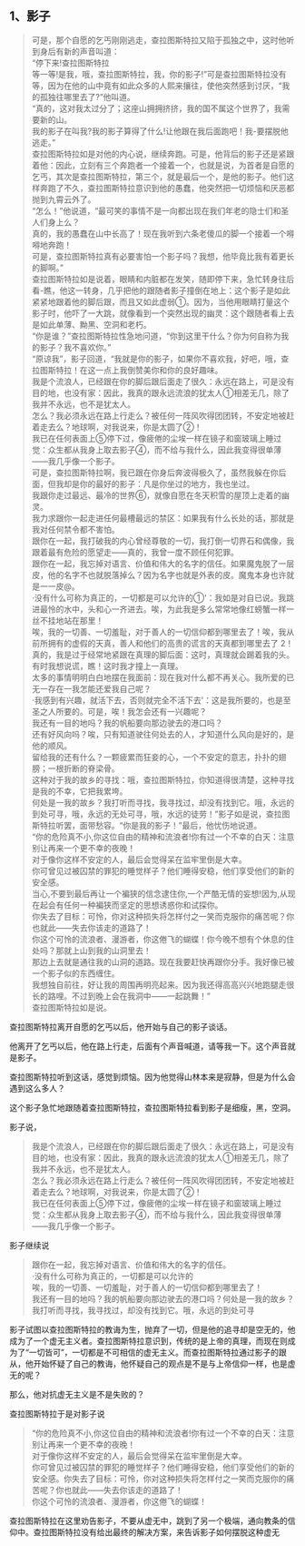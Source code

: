 <h2>1、影子</h2><blockquote data-pid="NHrFOZYF">可是，那个自愿的乞丐刚刚逃走，查拉图斯特拉又陷于孤独之中，这时他听到身后有新的声音叫道：<br>“停下来!查拉图斯特拉<br>等一等!是我，哦，查拉图斯特拉，我，你的影子!”可是查拉图斯特拉没有等，因为在他的山中竟有如此众多的人熙来攘往，使他突然感到讨厌，“我的孤独往哪里去了?”他叫道。<br>“真的，这对我太过分了；这座山拥拥挤挤，我的国不属这个世界了，我需要新的山。<br>我的影子在叫我?我的影子算得了什么!让他跟在我后面跑吧！我-要摆脱他逃走。”<br>查拉图斯特拉如是对他的内心说，继续奔跑。可是，他背后的影子还是紧跟着他：因此，立刻有三个奔跑者一个接着一个，也就是说，为首者是自愿的乞丐，其次是查拉图斯特拉，第三个，就是最后一个，是他的影子。他们这样奔跑了不久，查拉图斯特拉意识到他的愚蠢，他突然把一切烦恼和厌恶都抛到九霄云外了。<br>“怎么！”他说道，“最可笑的事情不是一向都出现在我们年老的隐士们和圣人们身上么？<br>真的，我的愚蠢在山中长高了！现在我听到六条老傻瓜的脚一个接着一个嘚嘚地奔跑！<br>可是，查拉图斯特拉真有必要害怕一个影子吗？我想，他毕竟比我有着更长的脚啊。”<br>查拉图斯特拉如是说着，眼睛和内脏都在发笑，随即停下来，急忙转身往后看-瞧，他这一转身，几乎把他的跟随者影子撞倒在地上：这个影子是如此紧紧地跟着他的脚后跟，而且又如此虚弱①。因为，当他用眼睛打量这个影子时，他吓了一大跳，就像看到一个突然出现的幽灵：这个跟随者看上去是如此单薄、黝黑、空洞和老朽。<br>“你是谁？”查拉图斯特拉性急地问道，“你到这里干什么？你为何自称为我的影子？我不喜欢你。”<br>“原谅我”，影子回道，“我就是你的影子，如果你不喜欢我，好吧，哦，查拉图斯特拉！在这一点上我倒赞美你和你的良好趣味。<br>我是个流浪人，已经跟在你的脚后跟后面走了很久：永远在路上，可是没有目的地，也没有家：因此，我真的跟永远流浪的犹太人①相差无几，除了我并不永远，也不是犹太人。<br>怎么？我必须永远在路上行走么？被任何一阵风吹得团团转，不安定地被赶着走去么？地球啊，对我说来，你是太圆了②！<br>我已在任何表面上⑤停下过，像疲倦的尘埃一样在镜子和窗玻璃上睡过觉：众生都从我身上取去影子④，而不给与我什么，因此我变得很单薄——我几乎像一个影子。<br>可是，查拉图斯特拉啊，我已跟在你身后奔波得极久了，虽然我躲在你后面，但我却是你的最好的影子：凡是你坐过的地方，我也坐过。<br>我跟你走过最远、最冷的世界⑥，就像自愿在冬天积雪的屋顶上走着的幽灵。<br>我力求跟你一起走进任何最槽最远的禁区：如果我有什么长处的话，那就是我对任何禁令都不害怕。<br>跟你在一起，我打破我的内心曾经尊敬的一切，我打倒一切界石和偶像，我跟着最有危险的愿望走——真的，我曾一度不顾任何犯罪。<br>跟你在一起，我忘掉对语言、价值和伟大的名字的信任。如果魔鬼脱了一层皮，他的名字不也就脱落掉么？因为名字也就是外表的皮。魔鬼本身也许就是一一皮@。<br>·没有什么可称为真正的，一切都是可以允许的①'：我如是对自已说。我跳进最怜的水中，头和心一齐进去。唉，为此我是多么常常地像红螃蟹一样一丝不挂地站在那里！<br>唉，我的一切善、一切羞耻，对于善人的一切信仰都到哪里去了！唉，我从前所拥有的虚假的天真，善人和他们的高贵的谎言的天真都到哪里去了 2！<br>真的，我是过于经常地紧跟在真理的脚后面：这时，真理就会踢着我的头。有时我想说谎，瞧！这时我才撞上一真理。<br>太多的事情明明白白地摆在我面前：现在我对什么都不再关心。我所爱的已无一存在一我怎能还爱我自己呢？<br>·我感到有兴趣，就活下去，否则就完全不活下去'：这是我所要的，也是至圣之人所要的。可是，唉！我怎会还有一兴趣呢？<br>我还有一目的地吗？我的帆船要向那边驶去的港口吗？<br>还有好风向吗？唉，只有知道驶往何处去的人，才知道什么风向是好的，是他的顺风。<br>留给我的还有什么？一颗疲累而狂妾的心，一个不安定的意志，扑扑的翅膀；一根折断的脊梁骨。<br>这种对于我的故乡的寻找：哦，查拉图斯特拉，你知道得很清楚，这种寻找是我的不幸，它把我累垮。<br>何处是一我的故乡？我打听而寻找，我寻找过，却没有找到它。哦，永远的到处可寻，哦，永远的无处可寻，哦，水远的徒劳！”影子如是说，查拉图斯特拉听罢，面带愁容。“你是我的影子！”最后，他忧伤地说道。<br>“你的危险真不小,你这位自由的精神和流浪者!你有过一个不幸的白天：注意别让再来一个更不幸的夜晚！<br>对于像你这样不安定的人，最后会觉得呆在监牢里倒是大幸。<br>你可曾见过被囚禁的罪犯的睡觉样子？他们睡得安稳，他们享受他们的新的安全感。<br>当心,不要到最后再让一个褊狭的信念逮住你,一个严酷无情的妄想!因为,从现在起会有任何一种褊狭而坚定的思想诱惑你和试探你。<br>你失去了目标：可怜，你对这种损失将怎样付之一笑而克服你的痛苦呢？你也就此——失去你该走的道路了！<br>你这个可怜的流浪者、漫游者，你这倦飞的蝴蝶！你今晚不想有个休息的住处吗？那就上山到我的山洞里去！<br>那边上去就是通往我的山洞的道路。现在我要赶快再跟你分手。我好像已被一个影子似的东西缠住。<br>我想独自前往，好让我的周围再明亮起来。因为我还得高高兴兴地跑腿走很长的路哩。不过到晚上会在我洞中——一起跳舞！”<br>查拉图斯特拉如是说。</blockquote><p data-pid="DF6Yvh-9">查拉图斯特拉离开自愿的乞丐以后，他开始与自己的影子谈话。</p><p data-pid="gJ3bp7q6">他离开了乞丐以后，他在路上行走，后面有个声音喊道，请等我一下。这个声音就是影子。</p><p data-pid="P6LazcKP">查拉图斯特拉听到这话，感觉到烦恼。因为他觉得山林本来是寂静，但是为什么会遇到这么多人？</p><p data-pid="TGmSSO0Q">这个影子急忙地跟随着查拉图斯特拉，查拉图斯特拉看到影子是细瘦，黑，空洞。</p><p data-pid="8uJ9z885">影子说，</p><blockquote data-pid="PkbSJuYh">我是个流浪人，已经跟在你的脚后跟后面走了很久：永远在路上，可是没有目的地，也没有家：因此，我真的跟永远流浪的犹太人①相差无几，除了我并不永远，也不是犹太人。<br>怎么？我必须永远在路上行走么？被任何一阵风吹得团团转，不安定地被赶着走去么？地球啊，对我说来，你是太圆了②！<br>我已在任何表面上⑤停下过，像疲倦的尘埃一样在镜子和窗玻璃上睡过觉：众生都从我身上取去影子④，而不给与我什么，因此我变得很单薄——我几乎像一个影子。</blockquote><p data-pid="gazK9eIa">影子继续说</p><blockquote data-pid="vNtVIA4K">跟你在一起，我忘掉对语言、价值和伟大的名字的信任。<br>·没有什么可称为真正的，一切都是可以允许的<br>唉，我的一切善、一切羞耻，对于善人的一切信仰都到哪里去了！<br>我还有一目的地吗？我的帆船要向那边驶去的港口吗？何处是一我的故乡？我打听而寻找，我寻找过，却没有找到它。哦，永远的到处可寻</blockquote><p data-pid="3OT8Cw_M">影子试图以查拉图斯特拉的教诲为生，抛弃了一切，但是他的追寻却是空无的，他成为了一个虚无主义者。查拉图斯特拉意识到，传统的是上帝的真理，而现在则成为了“一切皆可”，一切都是不可相信的虚无主义。而查拉图斯特拉通过影子的跟从，他开始怀疑了自己的教诲，他怀疑自己的观点是不是与上帝信仰一样，也是虚无的呢？</p><p data-pid="F_J-PgVA">那么，他对抗虚无主义是不是失败的？</p><p data-pid="nqvFjH1x">查拉图斯特拉于是对影子说</p><blockquote data-pid="14Ru3Aev">“你的危险真不小,你这位自由的精神和流浪者!你有过一个不幸的白天：注意别让再来一个更不幸的夜晚！<br>对于像你这样不安定的人，最后会觉得呆在监牢里倒是大幸。<br>你可曾见过被囚禁的罪犯的睡觉样子？他们睡得安稳，他们享受他们的新的安全感。你失去了目标：可怜，你对这种损失将怎样付之一笑而克服你的痛苦呢？你也就此——失去你该走的道路了！<br>你这个可怜的流浪者、漫游者，你这倦飞的蝴蝶！</blockquote><p data-pid="73XhtlTJ">查拉图斯特拉在这里劝告影子，不要从虚无中，跳到了另一个极端，通向教条的信仰中。查拉图斯特拉没有给出最终的解决方案，来告诉影子如何摆脱这种虚无</p><p></p><p></p><p></p><p></p><p></p><p></p><p></p>